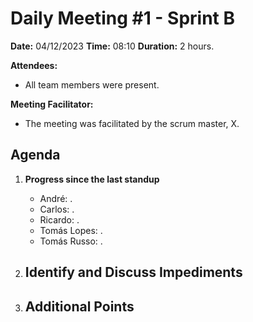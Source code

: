 # Daily Meeting #1 - Sprint B

**Date:** 04/12/2023
**Time:** 08:10
**Duration:** 2 hours.

**Attendees:**  
- All team members were present.

**Meeting Facilitator:**  
- The meeting was facilitated by the scrum master, X.

## Agenda

1. **Progress since the last standup**
   - André: .
   - Carlos: .
   - Ricardo: .
   - Tomás Lopes: .
   - Tomás Russo: .

2. **Identify and Discuss Impediments**
   - 
   
3. **Additional Points**
   - 
